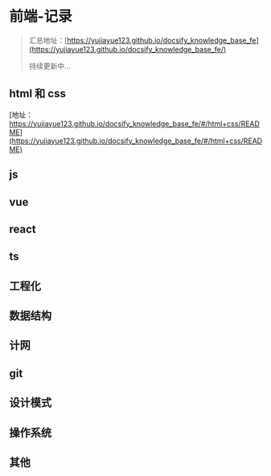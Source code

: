 # 前端-记录

> 汇总地址：[https://yujiayue123.github.io/docsify_knowledge_base_fe](https://yujiayue123.github.io/docsify_knowledge_base_fe/)
>
> 持续更新中...

## html 和 css

[地址：https://yujiayue123.github.io/docsify_knowledge_base_fe/#/html+css/README](https://yujiayue123.github.io/docsify_knowledge_base_fe/#/html+css/README)

## js

## vue

## react

## ts

## 工程化

## 数据结构

## 计网

## git

## 设计模式

## 操作系统

## 其他
